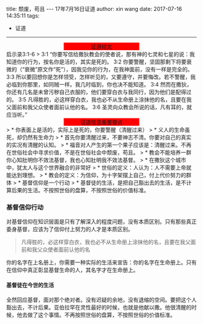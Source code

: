 title: 颓废，苟且 --- 17年7月16日证道
author: xin wang
date: 2017-07-16 14:35:11
tags:
 - 证道
---
<p align="center" style="background:red; width:200px;text-align:center;margin:0 auto">证道经文</p>
启示录3:1-6
> 3:1   “你要写信给撒狄教会的使者说，那有神的七灵和七星的说：我知道你的行为，按名你是活的，其实是死的。
3:2 你要警醒，坚固那剩下将要衰微的（“衰微”原文作“死”），因我见你的行为，在我神面前，没有一样是完全的。
3:3 所以要回想你是怎样领受，怎样听见的，又要遵守，并要悔改。若不警醒，我必临到你那里，如同贼一样。我几时临到，你也决不能知道。
3:4 然而在撒狄，你还有几名是未曾污秽自己衣服的，他们要穿白衣与我同行，因为他们是配得过的。
3:5 凡得胜的，必这样穿白衣，我也必不从生命册上涂抹他的名，且要在我父面前和我父众使者面前认他的名。
3:6 圣灵向众教会所说的话，凡有耳的，就应当听。”

<p align="center" style="background:red; width:200px;text-align:center;margin:0 auto">证道信息重要要点</p>
> * 你表面上是活的，实际上是死的，你要警醒（清醒过来）
> * 义人的生命虽死，却仍然有生命力
> * 首先你要清醒过来，不要神志不清。你要对自己的真实的实况有清醒的认知。
> * 福音对人产生的第一个果子应该是：清醒过来。不再在世俗社会中寻求价值，不是在世俗社会中颓废，苟且。
> * 教会不能培养一群你心知肚明你不效法基督，我也心知肚明我不效法基督。
> * 在撒狄这个城市中，犹太人与这个世界融合的非常好
> * 世俗的定义：人认为：人不需要上帝就能达到理想。
> * 教会的定义：为信仰，为十字架摆上自己，付上代价努力的群体
> * 基督信仰是一个行动
> * 基督徒的生活，是把自己豁出去的生活，是不计算后果的生活。不按照世俗的盘算，不按照世俗的价值标准。


### 基督信仰行动
对基督信仰在知识层面是只有了解深入的程度问题，没有本质区别。只有那些真正委身基督，应该为了信仰付上努力的人才是本质区别。

> 凡得胜的，必这样穿白衣，我也必不从生命册上涂抹他的名，且要在我父面前和我父众使者面前认他的名

你的名字在上名册上，你需要一种实际的生活来宣告：你的名字在生命册上。只有在信仰中真正彰显基督生命的人，其名字才在生命册上。

#### 基督徒在今世的生活
全然回应基督，面对那个绝对者。没有迟疑的余地，没有退缩的空间。要把这个人豁出去，不计后果。亚伯拉罕在灵性最好的时候，也就是他献以撒。他很清醒的时候，他去做了这个事情。不再按照世俗的盘算，不按照世俗的价值标准。